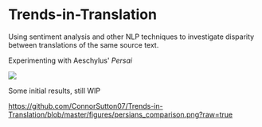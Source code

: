 # Trends-in-Translation
Using sentiment analysis and other NLP techniques to investigate disparity between translations of the same source text.

Experimenting with Aeschylus' *Persai*

![](https://upload.wikimedia.org/wikipedia/commons/thumb/9/9e/Kaulbach%2C_Wilhelm_von_-_Die_Seeschlacht_bei_Salamis_-_1868.JPG/1920px-Kaulbach%2C_Wilhelm_von_-_Die_Seeschlacht_bei_Salamis_-_1868.JPG)


Some initial results, still WIP 

https://github.com/ConnorSutton07/Trends-in-Translation/blob/master/figures/persians_comparison.png?raw=true
